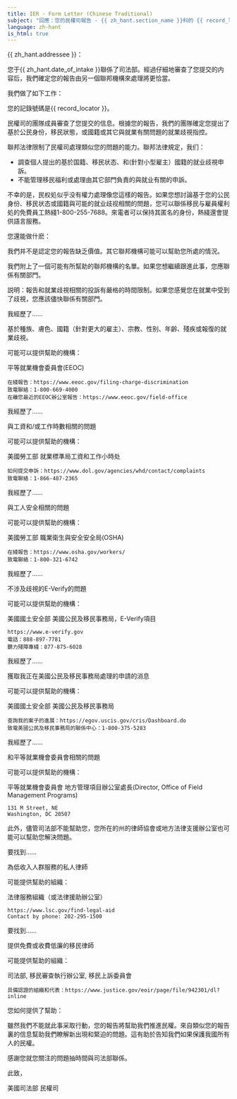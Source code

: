 ```yaml
---
title: IER - Form Letter (Chinese Traditional)
subject: "回應：您的民權司報告 - {{ zh_hant.section_name }}科的 {{ record_locator }}"
language: zh-hant
is_html: true
---
```

{{ zh_hant.addressee }}：

您于{{ zh_hant.date_of_intake }}聯係了司法部。經過仔細地審查了您提交的内容后，我們確定您的報告由另一個聯邦機構來處理將更恰當。


我們做了如下工作：

您的記錄號碼是{{ record_locator }}。

民權司的團隊成員審查了您提交的信息。根據您的報告，我們的團隊確定您提出了基於公民身份，移民狀態，或國籍或其它與就業有關問題的就業歧視指控。

聯邦法律限制了民權司處理類似您的問題的能力。聯邦法律規定，我们：

  - 調查個人提出的基於国籍、移民状态、和(針對小型雇主）國籍的就业歧視申訴。
  - 不能管理移民福利或處理由其它部門負責的與就业有關的申訴。

不幸的是，民权処似乎没有權力處理像您這樣的報告。如果您想討論基于您的公民身份、移民状态或國籍與可能的就业歧视相關的問題，您可以聯係移民与雇員權利処的免費員工熱綫1-800-255-7688。來電者可以保持其匿名的身份，熱綫還會提供語言服務。


您還能做什麽：

我們并不是認定您的報告缺乏價值。其它聯邦機構可能可以幫助您所處的情況。

我們附上了一個可能有所幫助的聯邦機構的名單。如果您想繼續跟進此事，您應聯係有關部門。

説明：報告和就業歧視相關的投訴有嚴格的時間限制。如果您感覺您在就業中受到了歧視，您應該儘快聯係有關部門。


我經歷了……

基於種族、膚色、國籍（針對更大的雇主）、宗教、性别、年齡、殘疾或報復的就業歧視。

可能可以提供幫助的機構：

平等就業機會委員會(EEOC)

    在綫報告：https://www.eeoc.gov/filing-charge-discrimination
    致電聯絡：1-800-669-4000
    在離您最近的EEOC辦公室報告：https://www.eeoc.gov/field-office


我經歷了……

與工資和/或工作時數相關的問題

可能可以提供幫助的機構：

美國勞工部
就業標準局工資和工作小時处

    如何提交申訴：https://www.dol.gov/agencies/whd/contact/complaints
    致電聯絡：1-866-487-2365


我經歷了……

與工人安全相關的問題

可能可以提供幫助的機構：

美國勞工部
職業衛生與安全安全局(OSHA)

    在綫報告：https://www.osha.gov/workers/
    致電聯絡：1-800-321-6742


我經歷了……

不涉及歧視的E-Verify的問題

可能可以提供幫助的機構：

美國國土安全部
美國公民及移民事務局，E-Verify項目

    https://www.e-verify.gov
    電話：888-897-7781
    聽力殘障專綫：877-875-6028


我經歷了……

獲取我正在美國公民及移民事務局處理的申請的消息

可能可以提供幫助的機構：

美國國土安全部
美國公民及移民事務局

    查詢我的案子的進展：https://egov.uscis.gov/cris/Dashboard.do
    致電美國公民及移民事務局的聯係中心：1-800-375-5283


我經歷了……

和平等就業機會委員會相關的問題

可能可以提供幫助的機構：

平等就業機會委員會
地方管理項目辦公室處長(Director, Office of Field Management Programs)

    131 M Street, NE 
    Washington, DC 20507


此外，儘管司法部不能幫助您，您所在的州的律師協會或地方法律支援辦公室也可能可以幫助您解決問題。


要找到……

為低收入人群服務的私人律師

可能提供幫助的組織：

法律服務組織（或法律援助辦公室）

    https://www.lsc.gov/find-legal-aid
    Contact by phone: 202-295-1500


要找到……

提供免費或收費低廉的移民律師

可能提供幫助的組織：

司法部, 移民審查執行辦公室, 移民上訴委員會

    具備認證的組織和代表：https://www.justice.gov/eoir/page/file/942301/dl?inline


您如何提供了幫助：

雖然我們不能就此事采取行動，您的報告將幫助我們推進民權。來自類似您的報告裏的信息幫助我們瞭解新出現和緊迫的問題。這有助於告知我們如果保護我國所有人的民權。

感謝您就您關注的問題抽時間與司法部聯係。


此致，

美國司法部
民權司
